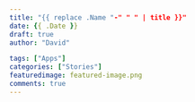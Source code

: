 ```yaml
---
title: "{{ replace .Name "-" " " | title }}"
date: {{ .Date }}
draft: true
author: "David"

tags: ["Apps"]
categories: ["Stories"]
featuredimage: featured-image.png
comments: true
---
```


